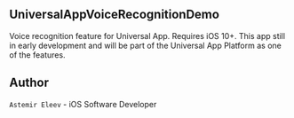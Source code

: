 ## UniversalAppVoiceRecognitionDemo

Voice recognition feature for Universal App. Requires iOS 10+. This app still in early development and will be 
part of the Universal App Platform as one of the features. 

## Author 

`Astemir Eleev` - iOS Software Developer
